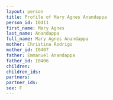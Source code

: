 ```yaml
---
layout: person
title: Profile of Mary Agnes Anandappa
person_id: I0411
first_name: Mary Agnes
last_name: Anandappa
full_name: Mary Agnes Anandappa
mother: Christina Rodrigo
mother_id: I0407
father: Emmanuel Anandappa
father_id: I0406
children:
children_ids:
partners:
partner_ids:
sex: F
---
```


